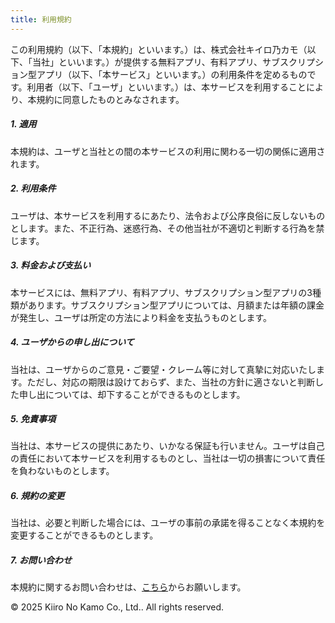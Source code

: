 ```yaml
---
title: 利用規約
---
```


この利用規約（以下、「本規約」といいます。）は、株式会社キイロ乃カモ（以下、「当社」といいます。）が提供する無料アプリ、有料アプリ、サブスクリプション型アプリ（以下、「本サービス」といいます。）の利用条件を定めるものです。利用者（以下、「ユーザ」といいます。）は、本サービスを利用することにより、本規約に同意したものとみなされます。

##### 1. 適用

本規約は、ユーザと当社との間の本サービスの利用に関わる一切の関係に適用されます。

##### 2. 利用条件

ユーザは、本サービスを利用するにあたり、法令および公序良俗に反しないものとします。また、不正行為、迷惑行為、その他当社が不適切と判断する行為を禁じます。

##### 3. 料金および支払い

本サービスには、無料アプリ、有料アプリ、サブスクリプション型アプリの3種類があります。サブスクリプション型アプリについては、月額または年額の課金が発生し、ユーザは所定の方法により料金を支払うものとします。

##### 4. ユーザからの申し出について

当社は、ユーザからのご意見・ご要望・クレーム等に対して真摯に対応いたします。ただし、対応の期限は設けておらず、また、当社の方針に適さないと判断した申し出については、却下することができるものとします。

##### 5. 免責事項

当社は、本サービスの提供にあたり、いかなる保証も行いません。ユーザは自己の責任において本サービスを利用するものとし、当社は一切の損害について責任を負わないものとします。

##### 6. 規約の変更

当社は、必要と判断した場合には、ユーザの事前の承諾を得ることなく本規約を変更することができるものとします。

##### 7. お問い合わせ

本規約に関するお問い合わせは、<a href="https://docs.google.com/forms/d/e/1FAIpQLSc0pBupOwjvKety-Jm0TdTEzx9T7H4fsX2TX0Ut8CesVNu4fQ/viewform?usp=dialog" target="_blank">こちら</a>からお願いします。

&copy; 2025 Kiiro No Kamo Co., Ltd.. All rights reserved.
